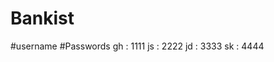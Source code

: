 # Bankist
#username     #Passwords
gh         :  1111
js         :  2222
jd         :  3333
sk         :  4444
